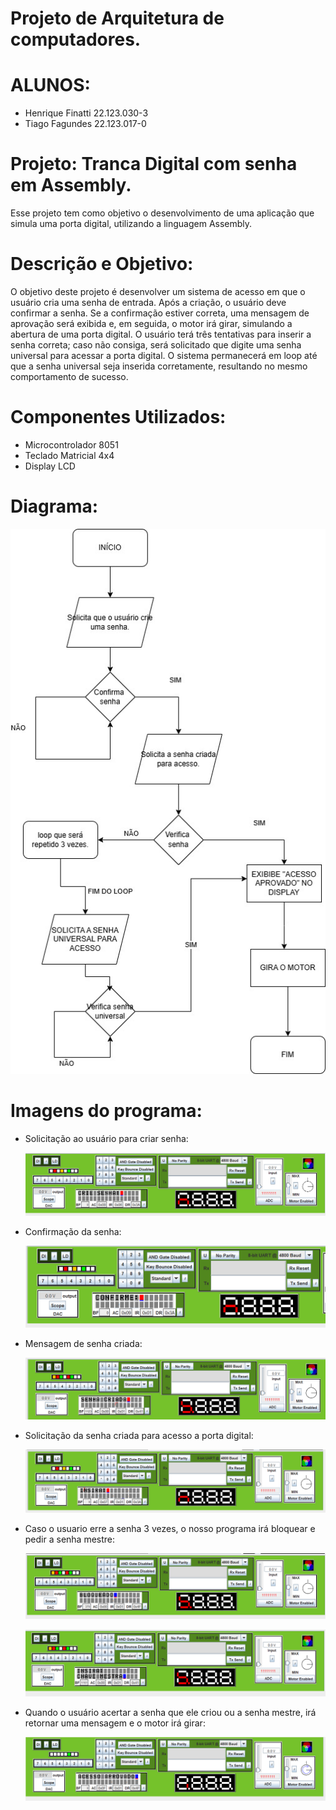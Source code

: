 # Projeto de Arquitetura de computadores.


# ALUNOS:
- Henrique Finatti 22.123.030-3
- Tiago Fagundes 22.123.017-0

# Projeto: Tranca Digital com senha em Assembly.
Esse projeto tem como objetivo o desenvolvimento de uma aplicação que simula uma porta digital, utilizando a linguagem Assembly.

# Descrição e Objetivo:
O objetivo deste projeto é desenvolver um sistema de acesso em que o usuário cria uma senha de entrada. Após a criação, o usuário deve confirmar a senha. Se a confirmação estiver correta, uma mensagem de aprovação será exibida e, em seguida, o motor irá girar, simulando a abertura de uma porta digital. O usuário terá três tentativas para inserir a senha correta; caso não consiga, será solicitado que digite uma senha universal para acessar a porta digital. O sistema permanecerá em loop até que a senha universal seja inserida corretamente, resultando no mesmo comportamento de sucesso.

# Componentes Utilizados:
- Microcontrolador 8051
- Teclado Matricial 4x4
- Display LCD

# Diagrama:

![Imagem de exemplo](img/Fluxograma.jpg)

# Imagens do programa:

- Solicitação ao usuário para criar senha:

  ![Imagem de exemplo](img/Cria_Senha.png)


- Confirmação da senha:

  ![Imagem de exemplo](img/Confirma_senha.png)


- Mensagem de senha criada:

  ![Imagem de exemplo](img/senha_criada.png)


- Solicitação da senha criada para acesso a porta digital:

  ![Imagem de exemplo](img/insira_senha_1.png)


- Caso o usuario erre a senha 3 vezes, o nosso programa irá bloquear e pedir a senha mestre:

  ![Imagem de exemplo](img/Bloqueado.png)

  ![Imagem de exemplo](img/Insira_chave_mestre.png)


- Quando o usuário acertar a senha que ele criou ou a senha mestre, irá retornar uma mensagem e o motor irá girar:

  ![Imagem de exemplo](img/Acesso_aprovado_motor_girando.png)



    

  

